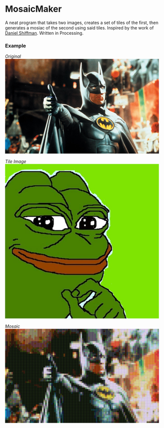 # MosaicMaker
A neat program that takes two images, creates a set of tiles of the first, then generates a mosiac of the second using said tiles.
Inspired by the work of [Daniel Shiffman](https://shiffman.net/). Written in Processing.

### Example

*Original*
![This is the source image to make into mosiac!](./batman-thumb.jpg)

*Tile Image*
![This is the image that will be made into tiles for the mosaic!](./pepe2.jpg)

*Mosaic*
![This is the source image composed of colored tiles of the tile image!](./mosaic.png)

